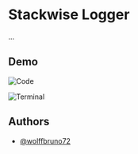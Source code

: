 # Stackwise Logger

...

## Demo
![Code](https://i.imgur.com/K3REpMX.png)

![Terminal](https://i.imgur.com/fXY10Si.gif)

## Authors

- [@wolffbruno72](https://twitter.com/brunowolffv)

